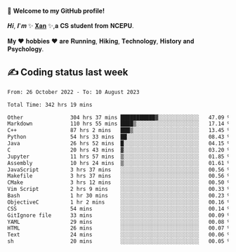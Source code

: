🎉 **Welcome to my GitHub profile!**</br></br>
𝑯𝒊, 𝑰'𝒎 ✨ [𝐗𝐚𝐧](https://xancoding.cn/) ✨,𝐚 𝐂𝐒 𝐬𝐭𝐮𝐝𝐞𝐧𝐭 𝐟𝐫𝐨𝐦 𝐍𝐂𝐄𝐏𝐔.</br></br>
𝐌𝐲 ❤ 𝐡𝐨𝐛𝐛𝐢𝐞𝐬 ❤ 𝐚𝐫𝐞 𝐑𝐮𝐧𝐧𝐢𝐧𝐠, 𝐇𝐢𝐤𝐢𝐧𝐠, 𝐓𝐞𝐜𝐡𝐧𝐨𝐥𝐨𝐠𝐲, 𝐇𝐢𝐬𝐭𝐨𝐫𝐲 𝐚𝐧𝐝 𝐏𝐬𝐲𝐜𝐡𝐨𝐥𝐨𝐠𝐲.

## ✍️ Coding status last week
<!--START_SECTION:waka-->

```txt
From: 26 October 2022 - To: 10 August 2023

Total Time: 342 hrs 19 mins

Other               304 hrs 37 mins ███████████▓░░░░░░░░░░░░░   47.09 %
Markdown            110 hrs 55 mins ████▒░░░░░░░░░░░░░░░░░░░░   17.14 %
C++                 87 hrs 2 mins   ███▒░░░░░░░░░░░░░░░░░░░░░   13.45 %
Python              54 hrs 33 mins  ██░░░░░░░░░░░░░░░░░░░░░░░   08.43 %
Java                26 hrs 52 mins  █░░░░░░░░░░░░░░░░░░░░░░░░   04.15 %
C                   20 hrs 43 mins  ▓░░░░░░░░░░░░░░░░░░░░░░░░   03.20 %
Jupyter             11 hrs 57 mins  ▒░░░░░░░░░░░░░░░░░░░░░░░░   01.85 %
Assembly            10 hrs 24 mins  ▒░░░░░░░░░░░░░░░░░░░░░░░░   01.61 %
JavaScript          3 hrs 37 mins   ░░░░░░░░░░░░░░░░░░░░░░░░░   00.56 %
Makefile            3 hrs 37 mins   ░░░░░░░░░░░░░░░░░░░░░░░░░   00.56 %
CMake               3 hrs 12 mins   ░░░░░░░░░░░░░░░░░░░░░░░░░   00.50 %
Vim Script          2 hrs 9 mins    ░░░░░░░░░░░░░░░░░░░░░░░░░   00.33 %
Bash                1 hr 30 mins    ░░░░░░░░░░░░░░░░░░░░░░░░░   00.23 %
ObjectiveC          1 hr 2 mins     ░░░░░░░░░░░░░░░░░░░░░░░░░   00.16 %
CSS                 54 mins         ░░░░░░░░░░░░░░░░░░░░░░░░░   00.14 %
GitIgnore file      33 mins         ░░░░░░░░░░░░░░░░░░░░░░░░░   00.09 %
YAML                29 mins         ░░░░░░░░░░░░░░░░░░░░░░░░░   00.08 %
HTML                26 mins         ░░░░░░░░░░░░░░░░░░░░░░░░░   00.07 %
Text                24 mins         ░░░░░░░░░░░░░░░░░░░░░░░░░   00.06 %
sh                  20 mins         ░░░░░░░░░░░░░░░░░░░░░░░░░   00.05 %
```

<!--END_SECTION:waka-->


<!-- ## 📈 My GitHub Stats
<p align="center">
    <img height="137px" src="https://github-readme-stats.vercel.app/api?username=Xancoding&hide_title=true&hide_border=true&show_icons=trueline_height=21&text_color=000&icon_color=000&bg_color=0,ea6161,ffc64d,fffc4d,52fa5a&theme=graywhite" /> 
    <img src="https://github-readme-stats.vercel.app/api/top-langs/?username=Xancoding&hide_title=true&hide_border=true&layout=compact&langs_count=6&text_color=000&icon_color=fff&bg_color=0,52fa5a,4dfcff,c64dff&theme=graywhite" /> 
</p> -->

<!-- ## 🔥 My GitHub activities of last 31 days.
<div align="center"> <img src="https://activity-graph.herokuapp.com/graph?username=XanCoding&theme=xcode" /> </div> -->

<!-- <p align="center"> 
  Visitor count<br/>
  <img src="https://profile-counter.glitch.me/xancoding/count.svg" />
</p> -->
